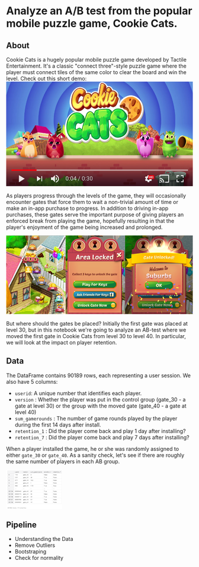 # Analyze an A/B test from the popular mobile puzzle game, Cookie Cats.

## About

Cookie Cats is a hugely popular mobile puzzle game developed by Tactile Entertainment. It's a classic "connect three"-style puzzle game where the player must connect tiles of the same color to clear the board and win the level. Check out this short demo:
[![video](img/cookie_cats_video.jpeg)](https://www.youtube.com/watch?v=GaP5f0jVTWE&ab_channel=TactileGames)


As players progress through the levels of the game, they will occasionally encounter gates that force them to wait a non-trivial amount of time or make an in-app purchase to progress. In addition to driving in-app purchases, these gates serve the important purpose of giving players an enforced break from playing the game, hopefully resulting in that the player's enjoyment of the game being increased and prolonged.

![gates](img/cc_gates.png)

But where should the gates be placed? Initially the first gate was placed at level 30, but in this notebook we're going to analyze an AB-test where we moved the first gate in Cookie Cats from level 30 to level 40. In particular, we will look at the impact on player retention.

## Data
The DataFrame contains 90189 rows, each representing a user session.
We also have 5 columns:

* `userid`:  A unique number that identifies each player.
* `version` : Whether the player was put in the control group (gate_30 - a gate at level 30) or the group with the moved gate (gate_40 - a gate at level 40)
* `sum_gamerounds` : The number of game rounds played by the player during the first 14 days after install.
* `retention_1` : Did the player come back and play 1 day after installing?
* `retention_7` : Did the player come back and play 7 days after installing?

When a player installed the game, he or she was randomly assigned to either `gate_30` or `gate_40`. As a sanity check, let's see if there are roughly the same number of players in each AB group.

<img src="img/df.png" width=30% height=30% align=center>





## Pipeline
* Understanding the Data
* Remove Outliers
* Bootstraping
* Check for normality